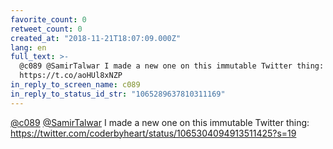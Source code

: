 ```yaml
---
favorite_count: 0
retweet_count: 0
created_at: "2018-11-21T18:07:09.000Z"
lang: en
full_text: >-
  @c089 @SamirTalwar I made a new one on this immutable Twitter thing:
  https://t.co/aoHUl8xNZP
in_reply_to_screen_name: c089
in_reply_to_status_id_str: "1065289637810311169"
---
```


[@c089](https://twitter.com/c089)
[@SamirTalwar](https://twitter.com/SamirTalwar) I made a new one on this
immutable Twitter thing:
<https://twitter.com/coderbyheart/status/1065304094913511425?s=19>
